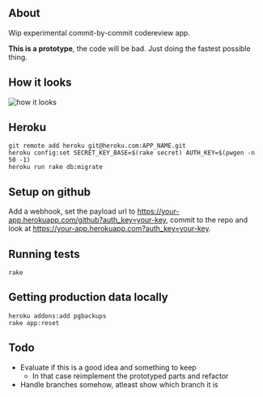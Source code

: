 ## About

Wip experimental commit-by-commit codereview app.

**This is a prototype**, the code will be bad. Just doing the fastest possible thing.

## How it looks

![how it looks](http://cl.ly/image/0D1d1X1X0O2M/Screen%20Shot%202014-02-28%20at%2010.47.46%20PM.png)

## Heroku

    git remote add heroku git@heroku.com:APP_NAME.git
    heroku config:set SECRET_KEY_BASE=$(rake secret) AUTH_KEY=$(pwgen -n 50 -1)
    heroku run rake db:migrate

## Setup on github

Add a webhook, set the payload url to https://your-app.herokuapp.com/github?auth_key=your-key, commit to the repo and look at https://your-app.herokuapp.com?auth_key=your-key.

## Running tests

    rake

## Getting production data locally

    heroku addons:add pgbackups
    rake app:reset

## Todo

* Evaluate if this is a good idea and something to keep
  * In that case reimplement the prototyped parts and refactor
* Handle branches somehow, atleast show which branch it is
